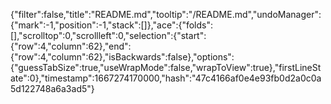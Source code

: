 {"filter":false,"title":"README.md","tooltip":"/README.md","undoManager":{"mark":-1,"position":-1,"stack":[]},"ace":{"folds":[],"scrolltop":0,"scrollleft":0,"selection":{"start":{"row":4,"column":62},"end":{"row":4,"column":62},"isBackwards":false},"options":{"guessTabSize":true,"useWrapMode":false,"wrapToView":true},"firstLineState":0},"timestamp":1667274170000,"hash":"47c4166af0e4e93fb0d2a0c0a5d122748a6a3ad5"}
